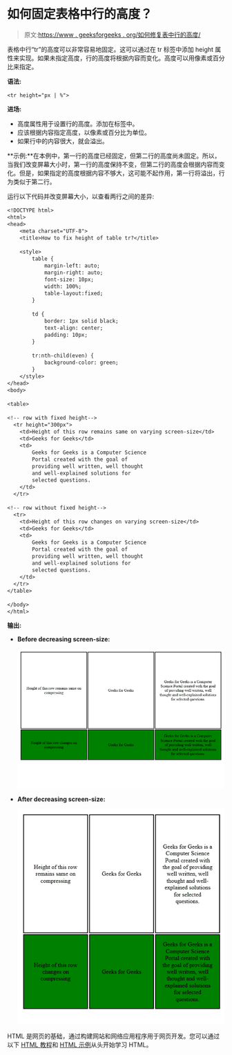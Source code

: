 # 如何固定表格中行的高度？

> 原文:[https://www . geeksforgeeks . org/如何修复表中行的高度/](https://www.geeksforgeeks.org/how-to-fix-the-height-of-rows-in-the-table/)

表格中行“tr”的高度可以非常容易地固定。这可以通过在 tr 标签中添加 height 属性来实现。如果未指定高度，行的高度将根据内容而变化。高度可以用像素或百分比来指定。

**语法:**

```htmlhtml
<tr height="px | %">
```

**进场:**

*   高度属性用于设置行的高度。添加在标签中。
*   应该根据内容指定高度，以像素或百分比为单位。
*   如果行中的内容很大，就会溢出。

**示例:**在本例中，第一行的高度已经固定，但第二行的高度尚未固定。所以，当我们改变屏幕大小时，第一行的高度保持不变，但第二行的高度会根据内容而变化。但是，如果指定的高度根据内容不够大，这可能不起作用，第一行将溢出，行为类似于第二行。

运行以下代码并改变屏幕大小，以查看两行之间的差异:

```htmlhtml
<!DOCTYPE html>
<html>
<head>
    <meta charset="UTF-8">
    <title>How to fix height of table tr?</title>

    <style>
        table {
            margin-left: auto;
            margin-right: auto;
            font-size: 10px;
            width: 100%;
            table-layout:fixed;
        }

        td {
            border: 1px solid black;
            text-align: center;
            padding: 10px;
        }

        tr:nth-child(even) {
            background-color: green;
        }
    </style>
</head>
<body>

<table>

<!-- row with fixed height-->
  <tr height="300px">
    <td>Height of this row remains same on varying screen-size</td>
    <td>Geeks for Geeks</td>
    <td>
        Geeks for Geeks is a Computer Science
        Portal created with the goal of
        providing well written, well thought
        and well-explained solutions for
        selected questions.
    </td>
  </tr>

<!-- row without fixed height-->
  <tr>
    <td>Height of this row changes on varying screen-size</td>
    <td>Geeks for Geeks</td>
    <td>
        Geeks for Geeks is a Computer Science
        Portal created with the goal of
        providing well written, well thought
        and well-explained solutions for
        selected questions.
    </td>
  </tr>
</table>

</body>
</html>
```

**输出:**

*   **Before decreasing screen-size:**

    ![GFG](img/14d944a4e24db8dc4e5ff51a0e139af8.png)

*   **After decreasing screen-size:**

    ![GFG](img/6b26bdd8e6306fe85adbc70c6f2459ec.png)

HTML 是网页的基础，通过构建网站和网络应用程序用于网页开发。您可以通过以下 [HTML 教程](https://www.geeksforgeeks.org/html-tutorials/)和 [HTML 示例](https://www.geeksforgeeks.org/html-examples/)从头开始学习 HTML。